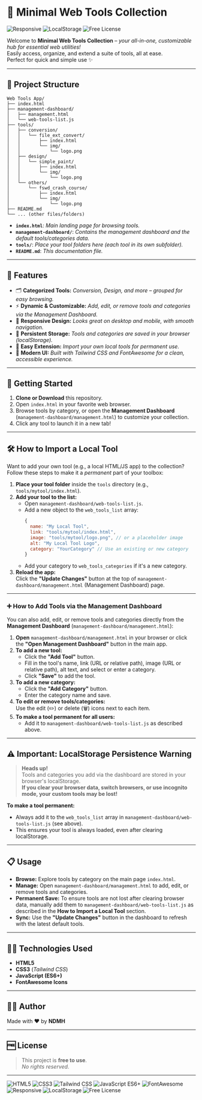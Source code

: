 # 🚀 **Minimal Web Tools Collection**

<!-- Badges / Tags -->
<p align="left">
  <img src="https://img.shields.io/badge/Responsive-Yes-44cc11" alt="Responsive" />
  <img src="https://img.shields.io/badge/LocalStorage-Persistent-ff9800" alt="LocalStorage" />
  <img src="https://img.shields.io/badge/License-Free-29b6f6" alt="Free License" />
</p>

Welcome to **Minimal Web Tools Collection** – *your all-in-one, customizable hub for essential web utilities!*  
Easily access, organize, and extend a suite of tools, all at ease.  
Perfect for quick and simple use ✨

---

## 📁 **Project Structure**

```text
Web Tools App/
├── index.html
├── management-dashboard/
│   ├── management.html
│   └── web-tools-list.js
├── tools/
│   ├── conversion/
│   │   └── file_ext_convert/
│   │       ├── index.html
│   │       └── img/
│   │           └── logo.png
│   ├── design/
│   │   └── simple_paint/
│   │       ├── index.html
│   │       └── img/
│   │           └── logo.png
│   └── others/
│       └── fswd_crash_course/
│           ├── index.html
│           └── img/
│               └── logo.png
├── README.md
└── ... (other files/folders)
```

- **`index.html`**: *Main landing page for browsing tools.*
- **`management-dashboard/`**: *Contains the management dashboard and the default tools/categories data.*
- **`tools/`**: *Place your tool folders here (each tool in its own subfolder).*
- **`README.md`**: *This documentation file.*

---

## 🌟 **Features**

- 🗂️ **Categorized Tools:** *Conversion, Design, and more – grouped for easy browsing.*
- ⚡ **Dynamic & Customizable:** *Add, edit, or remove tools and categories via the Management Dashboard.*
- 📱 **Responsive Design:** *Looks great on desktop and mobile, with smooth navigation.*
- 💾 **Persistent Storage:** *Tools and categories are saved in your browser (localStorage).*
- 🧩 **Easy Extension:** *Import your own local tools for permanent use.*
- 🎨 **Modern UI:** *Built with Tailwind CSS and FontAwesome for a clean, accessible experience.*

---

## 🚦 **Getting Started**

1. **Clone or Download** this repository.
2. Open `index.html` in your favorite web browser.
3. Browse tools by category, or open the **Management Dashboard** (`management-dashboard/management.html`) to customize your collection.
4. Click any tool to launch it in a new tab!

---

## 🛠️ **How to Import a Local Tool**

Want to add your own tool (e.g., a local HTML/JS app) to the collection?  
Follow these steps to make it a *permanent* part of your toolbox:

1. **Place your tool folder** inside the `tools` directory (e.g., `tools/mytool/index.html`).
2. **Add your tool to the list:**
   - Open `management-dashboard/web-tools-list.js`.
   - Add a new object to the `web_tools_list` array:
     ```js
     {
       name: "My Local Tool",
       link: "tools/mytool/index.html",
       image: "tools/mytool/logo.png", // or a placeholder image
       alt: "My Local Tool Logo",
       category: "YourCategory" // Use an existing or new category
     }
     ```
   - Add your category to `web_tools_categories` if it's a new category.
3. **Reload the app:**  
   Click the **"Update Changes"** button at the top of `management-dashboard/management.html` (Management Dashboard) page.

---

### ➕ **How to Add Tools via the Management Dashboard**

You can also add, edit, or remove tools and categories directly from the **Management Dashboard** (`management-dashboard/management.html`):

1. **Open** `management-dashboard/management.html` in your browser or click the **"Open Management Dashboard"** button in the main app.
2. **To add a new tool:**
   - Click the **"Add Tool"** button.
   - Fill in the tool's name, link (URL or relative path), image (URL or relative path), alt text, and select or enter a category.
   - Click **"Save"** to add the tool.
3. **To add a new category:**
   - Click the **"Add Category"** button.
   - Enter the category name and save.
4. **To edit or remove tools/categories:**  
   Use the edit (✏️) or delete (🗑️) icons next to each item.
5. **To make a tool permanent for all users:**  
   - Add it to `management-dashboard/web-tools-list.js` as described above.

---

## ⚠️ **Important: LocalStorage Persistence Warning**

> **Heads up!**  
> Tools and categories you add via the dashboard are stored in your browser's localStorage.  
> **If you clear your browser data, switch browsers, or use incognito mode, your custom tools may be lost!**

**To make a tool permanent:**  
- Always add it to the `web_tools_list` array in `management-dashboard/web-tools-list.js` (see above).
- This ensures your tool is always loaded, even after clearing localStorage.

---

## 📋 **Usage**

- **Browse:** Explore tools by category on the main page `index.html`.
- **Manage:** Open `management-dashboard/management.html` to add, edit, or remove tools and categories.
- **Permanent Save:** To ensure tools are not lost after clearing browser data, manually add them to `management-dashboard/web-tools-list.js` as described in the **How to Import a Local Tool** section.
- **Sync:** Use the **"Update Changes"** button in the dashboard to refresh with the latest default tools.

---

## 🧑‍💻 **Technologies Used**

- **HTML5**
- **CSS3** (*Tailwind CSS*)
- **JavaScript (ES6+)**
- **FontAwesome Icons**

---

## 👨‍🎨 **Author**

Made with ❤️ by **NDMH**

---

## 🆓 **License**

> This project is **free to use**.  
> *No rights reserved.*

---

<!-- Badges / Tags (footer) -->
<p align="left">
  <img src="https://img.shields.io/badge/HTML5-E34F26?logo=html5&logoColor=white" alt="HTML5" />
  <img src="https://img.shields.io/badge/CSS3-1572B6?logo=css3&logoColor=white" alt="CSS3" />
  <img src="https://img.shields.io/badge/Tailwind_CSS-38B2AC?logo=tailwind-css&logoColor=white" alt="Tailwind CSS" />
  <img src="https://img.shields.io/badge/JavaScript-ES6+-F7DF1E?logo=javascript&logoColor=black" alt="JavaScript ES6+" />
  <img src="https://img.shields.io/badge/FontAwesome-528DD7?logo=fontawesome&logoColor=white" alt="FontAwesome" />
  <img src="https://img.shields.io/badge/Responsive-Yes-44cc11" alt="Responsive" />
  <img src="https://img.shields.io/badge/LocalStorage-Persistent-ff9800" alt="LocalStorage" />
  <img src="https://img.shields.io/badge/License-Free-29b6f6" alt="Free License" />
</p>
